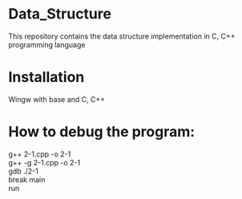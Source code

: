 # Data_Structure
This repository contains the data structure implementation in C, C++ programming language

# Installation
Wingw with base and C, C++

# How to debug the program:
g++ 2-1.cpp -o 2-1    <br />
g++ -g 2-1.cpp -o 2-1 <br />
gdb ./2-1             <br />
break main            <br />
run                   <br />
